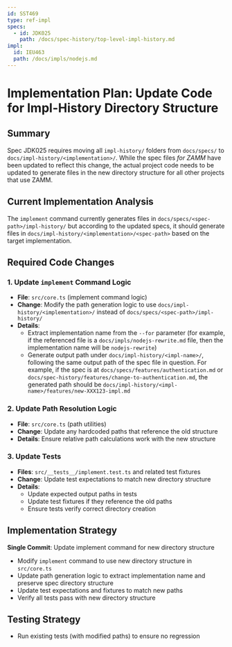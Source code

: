```yaml
---
id: SST469
type: ref-impl
specs:
  - id: JDK025
    path: /docs/spec-history/top-level-impl-history.md
impl:
  id: IEU463
  path: /docs/impls/nodejs.md
---
```


# Implementation Plan: Update Code for Impl-History Directory Structure

## Summary

Spec JDK025 requires moving all `impl-history/` folders from `docs/specs/` to `docs/impl-history/<implementation>/`. While the spec files _for ZAMM_ have been updated to reflect this change, the actual project code needs to be updated to generate files in the new directory structure for all other projects that use ZAMM.

## Current Implementation Analysis

The `implement` command currently generates files in `docs/specs/<spec-path>/impl-history/` but according to the updated specs, it should generate files in `docs/impl-history/<implementation>/<spec-path>` based on the target implementation.

## Required Code Changes

### 1. Update `implement` Command Logic

- **File**: `src/core.ts` (implement command logic)
- **Change**: Modify the path generation logic to use `docs/impl-history/<implementation>/` instead of `docs/specs/<spec-path>/impl-history/`
- **Details**:
  - Extract implementation name from the `--for` parameter (for example, if the referenced file is a `docs/impls/nodejs-rewrite.md` file, then the implementation name will be `nodejs-rewrite`)
  - Generate output path under `docs/impl-history/<impl-name>/`, following the same output path of the spec file in question. For example, if the spec is at `docs/specs/features/authentication.md` or `docs/spec-history/features/change-to-authentication.md`, the generated path should be `docs/impl-history/<impl-name>/features/new-XXX123-impl.md`

### 2. Update Path Resolution Logic

- **File**: `src/core.ts` (path utilities)
- **Change**: Update any hardcoded paths that reference the old structure
- **Details**: Ensure relative path calculations work with the new structure

### 3. Update Tests

- **Files**: `src/__tests__/implement.test.ts` and related test fixtures
- **Change**: Update test expectations to match new directory structure
- **Details**:
  - Update expected output paths in tests
  - Update test fixtures if they reference the old paths
  - Ensure tests verify correct directory creation

## Implementation Strategy

**Single Commit**: Update implement command for new directory structure

- Modify `implement` command to use new directory structure in `src/core.ts`
- Update path generation logic to extract implementation name and preserve spec directory structure
- Update test expectations and fixtures to match new paths
- Verify all tests pass with new directory structure

## Testing Strategy

- Run existing tests (with modified paths) to ensure no regression
